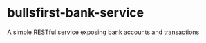 bullsfirst-bank-service
=======================

A simple RESTful service exposing bank accounts and transactions